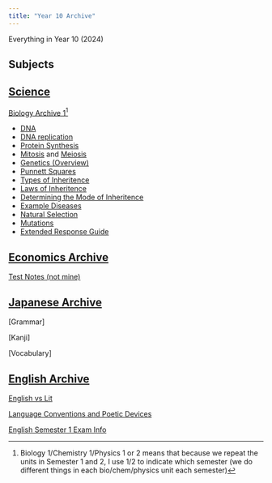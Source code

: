 ```yaml
---
title: "Year 10 Archive"
---
```


Everything in Year 10 (2024)

## Subjects

## [Science](/year-10/science/science.md) 

[Biology Archive 1](/year-10/science/bio/biology.md)[^1]
- [DNA](/year-10/science/bio/dna.md)
- [DNA replication](/year-10/science/bio/dna-replication.md)
- [Protein Synthesis](/year-10/science/bio/protein-synthesis.md)
- [Mitosis](/year-10/science/bio/mitosis.md) and [Meiosis](/year-10/science/bio/meiosis.md)
- [Genetics (Overview)](/year-10/science/bio/genetics.md)
- [Punnett Squares](/year-10/science/bio/punnett-square.md)
- [Types of Inheritence](/year-10/science/bio/allele-inheritance.md)
- [Laws of Inheritence](/year-10/science/bio/laws.md)
- [Determining the Mode of Inheritence](/year-10/science/bio/tricks.md)
- [Example Diseases](/year-10/science/bio/diseases.md)
- [Natural Selection](/year-10/science/bio/natural-selection.md)
- [Mutations](/year-10/science/bio/mutation.md)
- [Extended Response Guide](/year-10/science/bio/extended-response.md) 


## [Economics Archive](/year-10/economics/economics.md)

[Test Notes (not mine)](/year-10/economics/vic-economics.md)

## [Japanese Archive](/year-10/japanese/japanese.md)

[Grammar]

[Kanji]

[Vocabulary]

## [English Archive](/year-10/english/english.md)

[English vs Lit](/year-10/english/englishvslit.md)

[Language Conventions and Poetic Devices](/year-10/english/languageconventions.md)

[English Semester 1 Exam Info](/year-10/english/exam1.md)

[^1]: Biology 1/Chemistry 1/Physics 1 or 2 means that because we repeat the units in Semester 1 and 2, I use 1/2 to indicate which semester (we do different things in each bio/chem/physics unit each semester)
